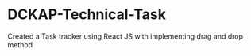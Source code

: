 # DCKAP-Technical-Task
Created a Task tracker using React JS with implementing drag and drop method  
